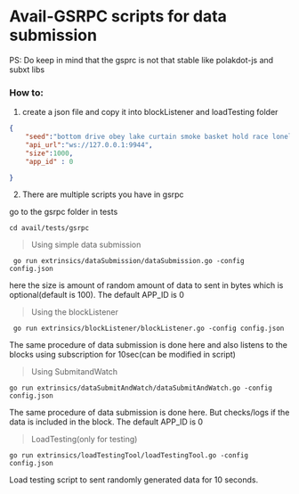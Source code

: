 # Avail-GSRPC scripts for data submission

PS: Do keep in mind that the gsprc is not that stable like polakdot-js and subxt libs

### How to: 

1. create a json file and copy it into blockListener and loadTesting folder 

```json
{
    "seed":"bottom drive obey lake curtain smoke basket hold race lonely fit walk//Alice",
    "api_url":"ws://127.0.0.1:9944",
    "size":1000,
    "app_id" : 0

}
```

2. There are multiple scripts you have in gsrpc

go to the gsrpc folder in tests 

```
cd avail/tests/gsrpc
```

> Using simple data submission 

``` 
 go run extrinsics/dataSubmission/dataSubmission.go -config config.json
```
here the size is amount of random amount of data to sent in bytes which is optional(default is 100). The default APP_ID is 0

>Using the blockListener

```
 go run extrinsics/blockListener/blockListener.go -config config.json
 ```
The same procedure of data submission is done here and also listens to the blocks using subscription for 10sec(can be modified in script)

>Using SubmitandWatch

```
go run extrinsics/dataSubmitAndWatch/dataSubmitAndWatch.go -config config.json
```
The same procedure of data submission is done here. But checks/logs if the data is included in the block. The default APP_ID is 0

>LoadTesting(only for testing)

```
go run extrinsics/loadTestingTool/loadTestingTool.go -config config.json
```
Load testing script to sent randomly generated data for 10 seconds.

